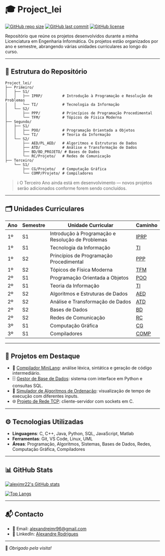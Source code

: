 # 🎓 Project_lei

[![GitHub repo size](https://img.shields.io/github/repo-size/alexjmr22/Project_lei)](https://github.com/alexjmr22/Project_lei)
[![GitHub last commit](https://img.shields.io/github/last-commit/alexjmr22/Project_lei)](https://github.com/alexjmr22/Project_lei)
[![GitHub license](https://img.shields.io/badge/license-MIT-blue.svg)](https://github.com/alexjmr22/Project_lei)

Repositório que reúne os projetos desenvolvidos durante a minha Licenciatura em Engenharia Informática. Os projetos estão organizados por ano e semestre, abrangendo várias unidades curriculares ao longo do curso.

---

## 📁 Estrutura do Repositório

```
Project_lei/
├── Primeiro/
│   ├── S1/
│   │   ├── IPRP/         # Introdução à Programação e Resolução de Problemas
│   │   └── TI/           # Tecnologia da Informação
│   └── S2/
│       ├── PPP/          # Princípios de Programação Procedimental
│       └── TFM/          # Tópicos de Física Moderna
├── Segundo/
│   ├── S1/
│   │   ├── POO/          # Programação Orientada a Objetos
│   │   └── TI/           # Teoria da Informação
│   └── S2/
│       ├── AED/PL_AED/   # Algoritmos e Estruturas de Dados
│       ├── ATD/          # Análise e Transformação de Dados
│       ├── BD/BD_PROJETO/ # Bases de Dados
│       └── RC/Projeto/   # Redes de Comunicação
├── Terceiro/
    └── S1/
        ├── CG/Projeto/   # Computação Gráfica
        └── COMP/Projeto/ # Compiladores
```

> ℹ️ O Terceiro Ano ainda está em desenvolvimento — novos projetos serão adicionados conforme forem sendo concluídos.

---

## 🗂️ Unidades Curriculares

| Ano     | Semestre | Unidade Curricular                                  | Caminho                                         |
|----------|----------|-----------------------------------------------------|------------------------------------------------|
| 1º       | S1       | Introdução à Programação e Resolução de Problemas  | [IPRP](./Primeiro/S1/IPRP)                     |
| 1º       | S1       | Tecnologia da Informação                            | [TI](./Primeiro/S1/TI)                         |
| 1º       | S2       | Princípios de Programação Procedimental             | [PPP](./Primeiro/S2/PPP)                       |
| 1º       | S2       | Tópicos de Física Moderna                           | [TFM](./Primeiro/S2/TFM)                       |
| 2º       | S1       | Programação Orientada a Objetos                     | [POO](./Segundo/S1/POO)                        |
| 2º       | S1       | Teoria da Informação                                | [TI](./Segundo/S1/Ti)                          |
| 2º       | S2       | Algoritmos e Estruturas de Dados                    | [AED](./Segundo/S2/AED/PL_AED)                 |
| 2º       | S2       | Análise e Transformação de Dados                    | [ATD](./Segundo/S2/ATD)                        |
| 2º       | S2       | Bases de Dados                                      | [BD](./Segundo/S2/BD/BD_PROJETO)              |
| 2º       | S2       | Redes de Comunicação                                | [RC](./Segundo/S2/RC/Projeto)                  |
| 3º       | S1       | Computação Gráfica                                  | [CG](./Terceiro/S1/CG/Projeto)                 |
| 3º       | S1       | Compiladores                                        | [COMP](./Terceiro/S1/COMP/Projeto)             |

---

## 🚀 Projetos em Destaque

- 🔧 [Compilador MiniLang](./Terceiro/S1/COMP/Projeto): análise léxica, sintática e geração de código intermediário.
- 🗄️ [Gestor de Base de Dados](./Segundo/S2/BD/BD_PROJETO): sistema com interface em Python e consultas SQL.
- 🔢 [Simulador de Algoritmos de Ordenação](./Segundo/S2/AED): visualização de tempo de execução com diferentes inputs.
- 🌐 [Projeto de Rede TCP](./Segundo/S2/RC/Projeto): cliente-servidor com sockets em C.

---

## ⚙️ Tecnologias Utilizadas

- **Linguagens**: C, C++, Java, Python, SQL, JavaScript, Matlab
- **Ferramentas**: Git, VS Code, Linux, UML
- **Áreas**: Programação, Algoritmos, Sistemas, Bases de Dados, Redes, Computação Gráfica, Compiladores

---

## 📊 GitHub Stats

[![alexjmr22's GitHub stats](https://github-readme-stats.vercel.app/api?username=alexjmr22&show_icons=true&theme=default)](https://github.com/anuraghazra/github-readme-stats)

[![Top Langs](https://github-readme-stats.vercel.app/api/top-langs/?username=alexjmr22&layout=compact)](https://github.com/anuraghazra/github-readme-stats)

---

## 📬 Contacto

- 📧 Email: [alexandrejmr96@gmail.com](mailto:alexandrejmr96@gmail.com)
- 💼 LinkedIn: [Alexandre Rodrigues](https://www.linkedin.com/in/alexandre-rodrigues-a1b725299)

---

🔗 _Obrigado pela visita!_

